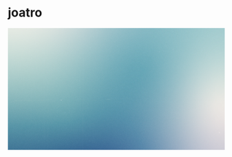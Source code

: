 # joatro
<p><img width="1280" heigth="1000" src="https://github.com/joatro/joatro/blob/4088109d2bcf1f2d265cdf37bca22026d7fe8159/White%20and%20Blue%20Multicolored%20Earth%20Day%20Zoom%20Virtual%20Background%20(1).png"></p>



